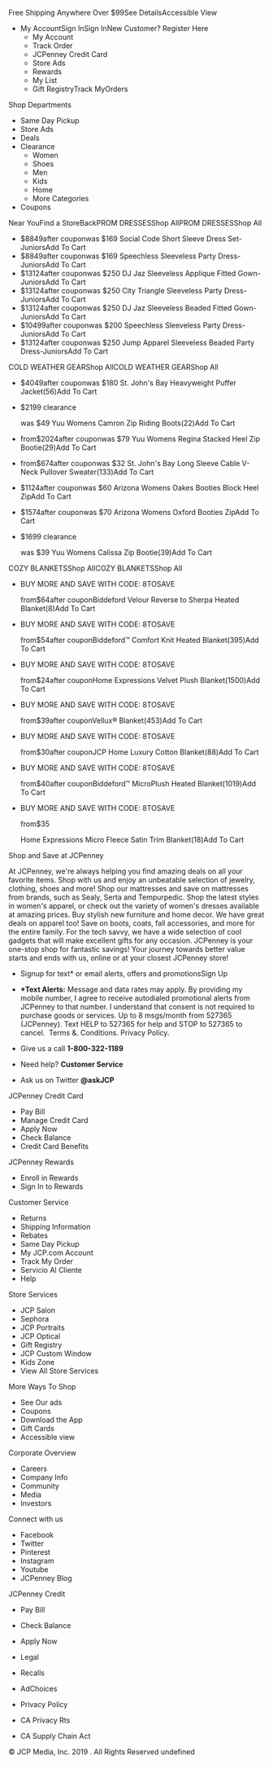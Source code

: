 Free Shipping Anywhere Over $99See DetailsAccessible View

*   My AccountSign InSign InNew Customer? Register Here
    *   My Account
    *   Track Order
    *   JCPenney Credit Card
    *   Store Ads
    *   Rewards
    *   My List
    *   Gift RegistryTrack MyOrders

Shop Departments

*   Same Day Pickup
*   Store Ads
*   Deals
*   Clearance
    *   Women
    *   Shoes
    *   Men
    *   Kids
    *   Home
    *   More Categories
*   Coupons

Near YouFind a StoreBackPROM DRESSESShop AllPROM DRESSESShop All

*   $8849after couponwas $169 Social Code Short Sleeve Dress Set-JuniorsAdd To Cart
*   $8849after couponwas $169 Speechless Sleeveless Party Dress-JuniorsAdd To Cart
*   $13124after couponwas $250 DJ Jaz Sleeveless Applique Fitted Gown-JuniorsAdd To Cart
*   $13124after couponwas $250 City Triangle Sleeveless Party Dress-JuniorsAdd To Cart
*   $13124after couponwas $250 DJ Jaz Sleeveless Beaded Fitted Gown-JuniorsAdd To Cart
*   $10499after couponwas $200 Speechless Sleeveless Party Dress-JuniorsAdd To Cart
*   $13124after couponwas $250 Jump Apparel Sleeveless Beaded Party Dress-JuniorsAdd To Cart

COLD WEATHER GEARShop AllCOLD WEATHER GEARShop All

*   $4049after couponwas $180 St. John's Bay Heavyweight Puffer Jacket(56)Add To Cart
*   $2199 clearance
    
    was $49 Yuu Womens Camron Zip Riding Boots(22)Add To Cart
*   from$2024after couponwas $79 Yuu Womens Regina Stacked Heel Zip Bootie(29)Add To Cart
*   from$674after couponwas $32 St. John's Bay Long Sleeve Cable V-Neck Pullover Sweater(133)Add To Cart
*   $1124after couponwas $60 Arizona Womens Oakes Booties Block Heel ZipAdd To Cart
*   $1574after couponwas $70 Arizona Womens Oxford Booties ZipAdd To Cart
*   $1699 clearance
    
    was $39 Yuu Womens Calissa Zip Bootie(39)Add To Cart

COZY BLANKETSShop AllCOZY BLANKETSShop All

*   BUY MORE AND SAVE WITH CODE: 8TOSAVE
    
    from$64after couponBiddeford Velour Reverse to Sherpa Heated Blanket(8)Add To Cart
*   BUY MORE AND SAVE WITH CODE: 8TOSAVE
    
    from$54after couponBiddeford™ Comfort Knit Heated Blanket(395)Add To Cart
*   BUY MORE AND SAVE WITH CODE: 8TOSAVE
    
    from$24after couponHome Expressions Velvet Plush Blanket(1500)Add To Cart
*   BUY MORE AND SAVE WITH CODE: 8TOSAVE
    
    from$39after couponVellux® Blanket(453)Add To Cart
*   BUY MORE AND SAVE WITH CODE: 8TOSAVE
    
    from$30after couponJCP Home Luxury Cotton Blanket(88)Add To Cart
*   BUY MORE AND SAVE WITH CODE: 8TOSAVE
    
    from$40after couponBiddeford™ MicroPlush Heated Blanket(1019)Add To Cart
*   BUY MORE AND SAVE WITH CODE: 8TOSAVE
    
    from$35
    
    Home Expressions Micro Fleece Satin Trim Blanket(18)Add To Cart

Shop and Save at JCPenney

At JCPenney, we're always helping you find amazing deals on all your favorite items. Shop with us and enjoy an unbeatable selection of jewelry, clothing, shoes and more! Shop our mattresses and save on mattresses from brands, such as Sealy, Serta and Tempurpedic. Shop the latest styles in women's apparel, or check out the variety of women's dresses available at amazing prices. Buy stylish new furniture and home decor. We have great deals on apparel too! Save on boots, coats, fall accessories, and more for the entire family. For the tech savvy, we have a wide selection of cool gadgets that will make excellent gifts for any occasion. JCPenney is your one-stop shop for fantastic savings! Your journey towards better value starts and ends with us, online or at your closest JCPenney store!

*   Signup for text\* or email alerts, offers and promotionsSign Up
*   **\*Text Alerts:** Message and data rates may apply. By providing my mobile number, I agree to receive autodialed promotional alerts from JCPenney to that number. I understand that consent is not required to purchase goods or services. Up to 8 msgs/month from 527365 (JCPenney). Text HELP to 527365 for help and STOP to 527365 to cancel.  Terms &. Conditions. Privacy Policy.

*   Give us a call **1-800-322-1189**
*   Need help? **Customer Service**
*   Ask us on Twitter **@askJCP**

JCPenney Credit Card

*   Pay Bill
*   Manage Credit Card
*   Apply Now
*   Check Balance
*   Credit Card Benefits

JCPenney Rewards

*   Enroll in Rewards
*   Sign In to Rewards

Customer Service

*   Returns
*   Shipping Information
*   Rebates
*   Same Day Pickup
*   My JCP.com Account
*   Track My Order
*   Servicio Al Cliente
*   Help

Store Services

*   JCP Salon
*   Sephora
*   JCP Portraits
*   JCP Optical
*   Gift Registry
*   JCP Custom Window
*   Kids Zone
*   View All Store Services

More Ways To Shop

*   See Our ads
*   Coupons
*   Download the App
*   Gift Cards
*   Accessible view

Corporate Overview

*   Careers
*   Company Info
*   Community
*   Media
*   Investors

Connect with us

*   Facebook
*   Twitter
*   Pinterest
*   Instagram
*   Youtube
*   JCPenney Blog

JCPenney Credit

*   Pay Bill
*   Check Balance
*   Apply Now

*   Legal
*   Recalls
*   AdChoices

*   Privacy Policy
*   CA Privacy Rts
*   CA Supply Chain Act

© JCP Media, Inc. 2019 . All Rights Reserved undefined